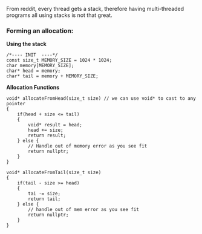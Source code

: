 From reddit, every thread gets a stack, therefore having multi-threaded programs all using stacks is not that great. 

### Forming an allocation: 
**Using the stack**
```
/*---- INIT  ----*/
const size_t MEMORY_SIZE = 1024 * 1024; 
char memory[MEMORY_SIZE];
char* head = memory; 
char* tail = memory + MEMORY_SIZE;
```

**Allocation Functions**
```
void* allocateFromHead(size_t size) // we can use void* to cast to any pointer
{ 
	if(head + size <= tail)
	{ 
		void* result = head;
		head += size;
		return result;
	} else { 
		// Handle out of memory error as you see fit
		return nullptr;
	}
}

void* allocateFromTail(size_t size)
{ 
	if(tail - size >= head)
	{ 
		tai -= size;
		return tail;
	} else { 
		// handle out of mem error as you see fit
		return nullptr;
	}
}
```
